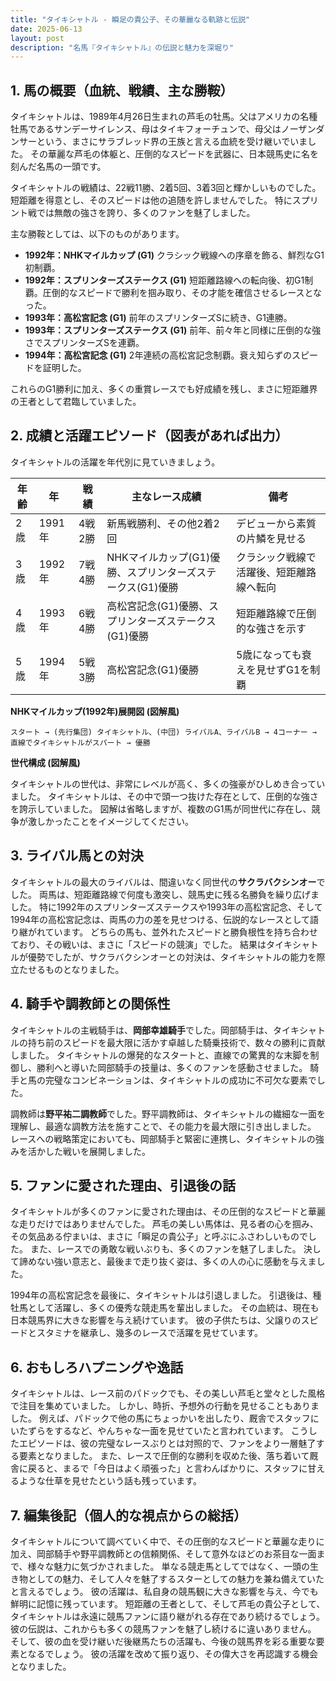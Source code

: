 ```yaml
---
title: "タイキシャトル - 瞬足の貴公子、その華麗なる軌跡と伝説"
date: 2025-06-13
layout: post
description: "名馬『タイキシャトル』の伝説と魅力を深堀り"
---
```


## 1. 馬の概要（血統、戦績、主な勝鞍）

タイキシャトルは、1989年4月26日生まれの芦毛の牡馬。父はアメリカの名種牡馬であるサンデーサイレンス、母はタイキフォーチュンで、母父はノーザンダンサーという、まさにサラブレッド界の王族と言える血統を受け継いでいました。  その華麗な芦毛の体躯と、圧倒的なスピードを武器に、日本競馬史に名を刻んだ名馬の一頭です。

タイキシャトルの戦績は、22戦11勝、2着5回、3着3回と輝かしいものでした。短距離を得意とし、そのスピードは他の追随を許しませんでした。  特にスプリント戦では無敵の強さを誇り、多くのファンを魅了しました。

主な勝鞍としては、以下のものがあります。

* **1992年：NHKマイルカップ (G1)**  クラシック戦線への序章を飾る、鮮烈なG1初制覇。
* **1992年：スプリンターズステークス (G1)**  短距離路線への転向後、初G1制覇。圧倒的なスピードで勝利を掴み取り、その才能を確信させるレースとなった。
* **1993年：高松宮記念 (G1)**  前年のスプリンターズSに続き、G1連勝。
* **1993年：スプリンターズステークス (G1)**  前年、前々年と同様に圧倒的な強さでスプリンターズSを連覇。
* **1994年：高松宮記念 (G1)**  2年連続の高松宮記念制覇。衰え知らずのスピードを証明した。

これらのG1勝利に加え、多くの重賞レースでも好成績を残し、まさに短距離界の王者として君臨していました。


## 2. 成績と活躍エピソード（図表があれば出力）

タイキシャトルの活躍を年代別に見ていきましょう。

| 年齢 | 年 | 戦績 | 主なレース成績 | 備考 |
|---|---|---|---|---|
| 2歳 | 1991年 | 4戦2勝 |  新馬戦勝利、その他2着2回 |  デビューから素質の片鱗を見せる |
| 3歳 | 1992年 | 7戦4勝 | NHKマイルカップ(G1)優勝、スプリンターズステークス(G1)優勝 |  クラシック戦線で活躍後、短距離路線へ転向 |
| 4歳 | 1993年 | 6戦4勝 | 高松宮記念(G1)優勝、スプリンターズステークス(G1)優勝 |  短距離路線で圧倒的な強さを示す |
| 5歳 | 1994年 | 5戦3勝 | 高松宮記念(G1)優勝 |  5歳になっても衰えを見せずG1を制覇 |


**NHKマイルカップ(1992年)展開図 (図解風)**

```
スタート → (先行集団) タイキシャトル、(中団) ライバルA、ライバルB → 4コーナー → 直線でタイキシャトルがスパート → 優勝
```

**世代構成 (図解風)**

タイキシャトルの世代は、非常にレベルが高く、多くの強豪がひしめき合っていました。  タイキシャトルは、その中で頭一つ抜けた存在として、圧倒的な強さを誇示していました。  図解は省略しますが、複数のG1馬が同世代に存在し、競争が激しかったことをイメージしてください。


## 3. ライバル馬との対決

タイキシャトルの最大のライバルは、間違いなく同世代の**サクラバクシンオー**でした。  両馬は、短距離路線で何度も激突し、競馬史に残る名勝負を繰り広げました。  特に1992年のスプリンターズステークスや1993年の高松宮記念、そして1994年の高松宮記念は、両馬の力の差を見せつける、伝説的なレースとして語り継がれています。  どちらの馬も、並外れたスピードと勝負根性を持ち合わせており、その戦いは、まさに「スピードの競演」でした。  結果はタイキシャトルが優勢でしたが、サクラバクシンオーとの対決は、タイキシャトルの能力を際立たせるものとなりました。


## 4. 騎手や調教師との関係性

タイキシャトルの主戦騎手は、**岡部幸雄騎手**でした。岡部騎手は、タイキシャトルの持ち前のスピードを最大限に活かす卓越した騎乗技術で、数々の勝利に貢献しました。  タイキシャトルの爆発的なスタートと、直線での驚異的な末脚を制御し、勝利へと導いた岡部騎手の技量は、多くのファンを感動させました。  騎手と馬の完璧なコンビネーションは、タイキシャトルの成功に不可欠な要素でした。

調教師は**野平祐二調教師**でした。野平調教師は、タイキシャトルの繊細な一面を理解し、最適な調教方法を施すことで、その能力を最大限に引き出しました。  レースへの戦略策定においても、岡部騎手と緊密に連携し、タイキシャトルの強みを活かした戦いを展開しました。


## 5. ファンに愛された理由、引退後の話

タイキシャトルが多くのファンに愛された理由は、その圧倒的なスピードと華麗な走りだけではありませんでした。  芦毛の美しい馬体は、見る者の心を掴み、その気品ある佇まいは、まさに「瞬足の貴公子」と呼ぶにふさわしいものでした。  また、レースでの勇敢な戦いぶりも、多くのファンを魅了しました。  決して諦めない強い意志と、最後まで走り抜く姿は、多くの人の心に感動を与えました。

1994年の高松宮記念を最後に、タイキシャトルは引退しました。  引退後は、種牡馬として活躍し、多くの優秀な競走馬を輩出しました。  その血統は、現在も日本競馬界に大きな影響を与え続けています。  彼の子供たちは、父譲りのスピードとスタミナを継承し、幾多のレースで活躍を見せています。


## 6. おもしろハプニングや逸話

タイキシャトルは、レース前のパドックでも、その美しい芦毛と堂々とした風格で注目を集めていました。  しかし、時折、予想外の行動を見せることもありました。  例えば、パドックで他の馬にちょっかいを出したり、厩舎でスタッフにいたずらをするなど、やんちゃな一面を見せていたと言われています。  こうしたエピソードは、彼の完璧なレースぶりとは対照的で、ファンをより一層魅了する要素となりました。  また、レースで圧倒的な勝利を収めた後、落ち着いて厩舎に戻ると、まるで「今日はよく頑張った」と言わんばかりに、スタッフに甘えるような仕草を見せたという話も残っています。


## 7. 編集後記（個人的な視点からの総括）

タイキシャトルについて調べていく中で、その圧倒的なスピードと華麗な走りに加え、岡部騎手や野平調教師との信頼関係、そして意外なほどのお茶目な一面まで、様々な魅力に気づかされました。  単なる競走馬としてではなく、一頭の生き物としての魅力、そして人々を魅了するスターとしての魅力を兼ね備えていたと言えるでしょう。  彼の活躍は、私自身の競馬観に大きな影響を与え、今でも鮮明に記憶に残っています。  短距離の王者として、そして芦毛の貴公子として、タイキシャトルは永遠に競馬ファンに語り継がれる存在であり続けるでしょう。  彼の伝説は、これからも多くの競馬ファンを魅了し続けるに違いありません。  そして、彼の血を受け継いだ後継馬たちの活躍も、今後の競馬界を彩る重要な要素となるでしょう。  彼の活躍を改めて振り返り、その偉大さを再認識する機会となりました。
